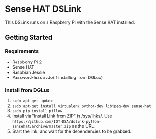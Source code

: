 # Sense HAT DSLink
This DSLink runs on a Raspberry Pi with the Sense HAT installed.

## Getting Started
### Requirements
- Raspberry Pi 2
- Sense HAT
- Raspbian Jessie
- Password-less sudo(if installing from DGLux)

### Install from DGLux
1. ```sudo apt-get update```
2. ```sudo apt-get install virtualenv python-dev libjpeg-dev sense-hat```
3. ```sudo pip install pillow```
4. Install via "Install Link from ZIP" in /sys/links/. Use ```https://github.com/IOT-DSA/dslink-python-sensehat/archive/master.zip``` as the URL.
5. Start the link, and wait for the dependencies to be grabbed.
